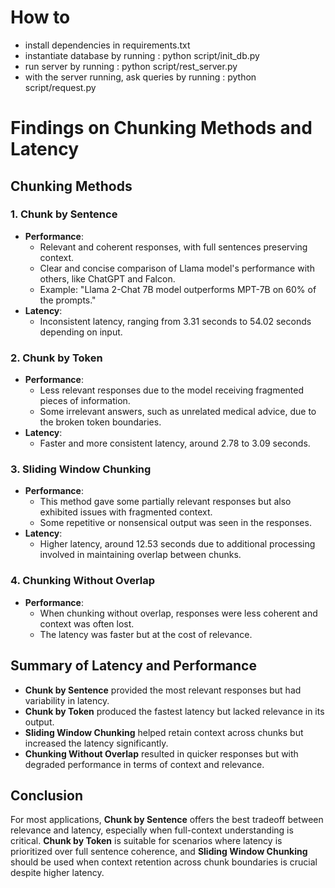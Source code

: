 # How to
- install dependencies in requirements.txt
- instantiate database by running : python script/init_db.py
- run server by running : python script/rest_server.py
- with the server running, ask queries by running : python script/request.py


# Findings on Chunking Methods and Latency

## Chunking Methods

### 1. **Chunk by Sentence**
- **Performance**: 
  - Relevant and coherent responses, with full sentences preserving context.
  - Clear and concise comparison of Llama model's performance with others, like ChatGPT and Falcon.
  - Example: "Llama 2-Chat 7B model outperforms MPT-7B on 60% of the prompts."
- **Latency**: 
  - Inconsistent latency, ranging from 3.31 seconds to 54.02 seconds depending on input.

### 2. **Chunk by Token**
- **Performance**: 
  - Less relevant responses due to the model receiving fragmented pieces of information.
  - Some irrelevant answers, such as unrelated medical advice, due to the broken token boundaries.
- **Latency**: 
  - Faster and more consistent latency, around 2.78 to 3.09 seconds.

### 3. **Sliding Window Chunking**
- **Performance**: 
  - This method gave some partially relevant responses but also exhibited issues with fragmented context.
  - Some repetitive or nonsensical output was seen in the responses.
- **Latency**: 
  - Higher latency, around 12.53 seconds due to additional processing involved in maintaining overlap between chunks.

### 4. **Chunking Without Overlap**
- **Performance**: 
  - When chunking without overlap, responses were less coherent and context was often lost.
  - The latency was faster but at the cost of relevance.
  
## Summary of Latency and Performance
- **Chunk by Sentence** provided the most relevant responses but had variability in latency.
- **Chunk by Token** produced the fastest latency but lacked relevance in its output.
- **Sliding Window Chunking** helped retain context across chunks but increased the latency significantly.
- **Chunking Without Overlap** resulted in quicker responses but with degraded performance in terms of context and relevance.

## Conclusion
For most applications, **Chunk by Sentence** offers the best tradeoff between relevance and latency, especially when full-context understanding is critical. **Chunk by Token** is suitable for scenarios where latency is prioritized over full sentence coherence, and **Sliding Window Chunking** should be used when context retention across chunk boundaries is crucial despite higher latency.
